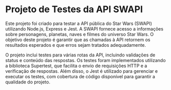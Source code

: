 # Projeto de Testes da API SWAPI

Este projeto foi criado para testar a API pública do Star Wars (SWAPI) utilizando Node.js, Express e Jest. A SWAPI fornece acesso a informações sobre personagens, planetas, naves e filmes do universo Star Wars. O objetivo deste projeto é garantir que as chamadas à API retornem os resultados esperados e que erros sejam tratados adequadamente.

O projeto inclui testes para várias rotas da API, incluindo validações de status e conteúdo das respostas. Os testes foram implementados utilizando a biblioteca Supertest, que facilita o envio de requisições HTTP e a verificação de respostas. Além disso, o Jest é utilizado para gerenciar e executar os testes, com cobertura de código disponível para garantir a qualidade do projeto.
